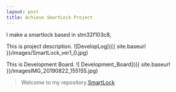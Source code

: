```yaml
---
layout: post
title: Achieve SmartLock Project
---
```


I make a smartlock based in stm32f103c8,

This is project description.
![DevelopLog]({{ site.baseurl }}/images/SmartLock_ver1_0.jpg)

This is Development Board.
![ Development_Board]({{ site.baseurl }}/imagesIMG_20190822_155155.jpg)




> Welcome to my repository.[SmartLock](https://github.com/LukeLiu97/Smartlock)
